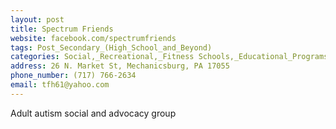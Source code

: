 ```yaml
---
layout: post
title: Spectrum Friends
website: facebook.com/spectrumfriends
tags: Post_Secondary_(High_School_and_Beyond)
categories: Social,_Recreational,_Fitness Schools,_Educational_Programs,_Advocacy
address: 26 N. Market St, Mechanicsburg, PA 17055
phone_number: (717) 766-2634
email: tfh61@yahoo.com
---
```

Adult autism social and advocacy group
